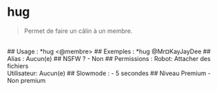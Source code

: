 # hug

> Permet de faire un câlin à un membre.

<br>
## Usage :
*hug <@membre>
## Exemples :
*hug @Mr¤KayJayDee
## Alias :
Aucun(e)
## NSFW ?
- Non
## Permissions :
Robot: Attacher des fichiers
<br>
Utilisateur: Aucun(e)
## Slowmode :
- 5 secondes
## Niveau Premium
- Non premium